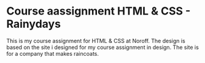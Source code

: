 # Course aassignment HTML & CSS - Rainydays
This is my course assignment for HTML & CSS at Noroff. The design is based on the site i designed for my course assignment in design.
The site is for a company that makes raincoats. 
